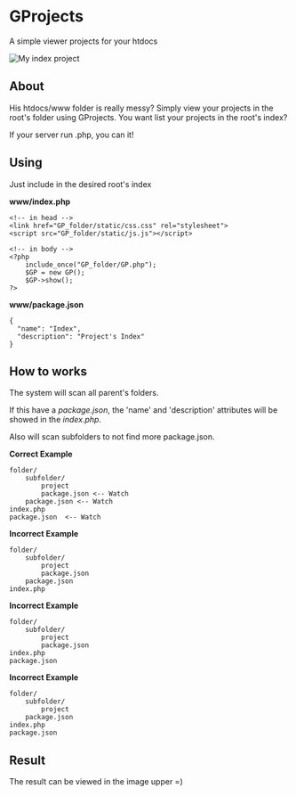 GProjects
=========

A simple viewer projects for your htdocs

![My index project](https://raw.githubusercontent.com/SrMouraSilva/GProject/master/doc/GProject.png)

About
-----
His htdocs/www folder is really messy? Simply view your projects in the root's folder using GProjects. You want list your projects in the root's index?

If your server run .php, you can it!

Using
-----
Just include in the desired root's index

**www/index.php**

    <!-- in head -->
    <link href="GP_folder/static/css.css" rel="stylesheet">
	<script src="GP_folder/static/js.js"></script>

    <!-- in body -->
    <?php 
    	include_once("GP_folder/GP.php");
		$GP = new GP();
	    $GP->show();
	?>

**www/package.json**

    {
      "name": "Index",
      "description": "Project's Index"
    }

How to works
------

The system will scan all parent's folders.

If this have a _package.json_, the 'name' and 'description' attributes will be showed in the _index.php_.

Also will scan subfolders to not find more package.json.

**Correct Example** 

    folder/
        subfolder/
            project
            package.json <-- Watch
        package.json <-- Watch
    index.php
    package.json  <-- Watch

**Incorrect Example** 

    folder/
        subfolder/
            project
            package.json
        package.json
    index.php

**Incorrect Example** 

    folder/
        subfolder/
            project
            package.json
    index.php
    package.json

**Incorrect Example** 

    folder/
        subfolder/
            project
        package.json
    index.php
    package.json

Result
------
The result can be viewed in the image upper =)
